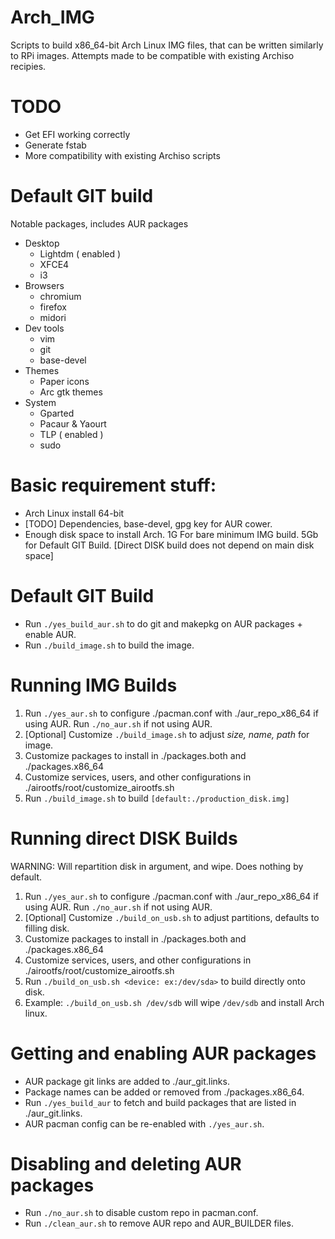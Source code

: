# Arch_IMG
Scripts to build x86_64-bit Arch Linux IMG files, that can be written similarly to RPi images. Attempts made to be compatible with existing Archiso recipies.

# TODO
* Get EFI working correctly
* Generate fstab
* More compatibility with existing Archiso scripts

# Default GIT build
Notable packages, includes AUR packages

   * Desktop
     - Lightdm ( enabled )
     - XFCE4
     - i3
   * Browsers
     - chromium
     - firefox
     - midori
   * Dev tools
     - vim
     - git
     - base-devel
   * Themes
     - Paper icons
     - Arc gtk themes
   * System
     - Gparted
     - Pacaur & Yaourt
     - TLP ( enabled )
     - sudo

# Basic requirement stuff:
  - Arch Linux install 64-bit
  - [TODO] Dependencies, base-devel, gpg key for AUR cower.
  - Enough disk space to install Arch. 1G For bare minimum IMG build. 5Gb for Default GIT Build. [Direct DISK build does not depend on main disk space]

# Default GIT Build
* Run `./yes_build_aur.sh` to do git and makepkg on AUR packages + enable AUR.
* Run `./build_image.sh` to build the image.

# Running IMG Builds
1. Run `./yes_aur.sh` to configure ./pacman.conf with ./aur_repo_x86_64 if using AUR. Run `./no_aur.sh` if not using AUR.
2. [Optional] Customize `./build_image.sh` to adjust *size, name, path* for image.
3. Customize packages to install in ./packages.both and ./packages.x86_64
4. Customize services, users, and other configurations in ./airootfs/root/customize_airootfs.sh
5. Run `./build_image.sh` to build `[default:./production_disk.img]`

# Running direct DISK Builds
WARNING: Will repartition disk in argument, and wipe. Does nothing by default.
1. Run `./yes_aur.sh` to configure ./pacman.conf with ./aur_repo_x86_64 if using AUR. Run `./no_aur.sh` if not using AUR.
2. [Optional] Customize `./build_on_usb.sh` to adjust partitions, defaults to filling disk.
3. Customize packages to install in ./packages.both and ./packages.x86_64
4. Customize services, users, and other configurations in ./airootfs/root/customize_airootfs.sh
5. Run `./build_on_usb.sh <device: ex:/dev/sda>` to build directly onto disk.
6. Example: `./build_on_usb.sh /dev/sdb` will wipe `/dev/sdb` and install Arch linux.

# Getting and enabling AUR packages
* AUR package git links are added to ./aur_git.links.
* Package names can be added or removed from ./packages.x86_64.
* Run `./yes_build_aur` to fetch and build packages that are listed in ./aur_git.links.
* AUR pacman config can be re-enabled with `./yes_aur.sh`.

# Disabling and deleting AUR packages
* Run `./no_aur.sh` to disable custom repo in pacman.conf.
* Run `./clean_aur.sh` to remove AUR repo and AUR_BUILDER files.
